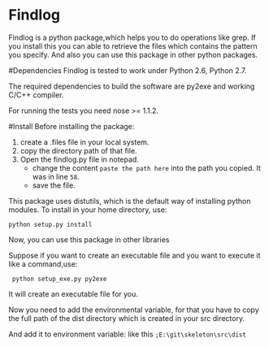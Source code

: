 # Findlog
Findlog is a python package,which helps you to do operations like grep.
If you install this you can able to retrieve the files which contains the pattern you specify.
And also you can use this package in other python packages.

#Dependencies
Findlog is tested to work under Python 2.6, Python 2.7. 

The required dependencies to build the software are py2exe and working C/C++ compiler.

For running the tests you need nose >= 1.1.2.

#Install
Before installing the package:

1. create a .files file in your local system.
2. copy the directory path of that file.
3. Open the findlog.py file in notepad.
   * change the content ``` paste the path here ``` into the path you copied. It was in line ``` 58 ```.
   * save the file.

This package uses distutils, which is the default way of installing python modules. To install in your home directory, use:

``` python setup.py install ```

Now, you can use this package in other libraries

Suppose if you want to create an executable file and you want to execute it like a command,use:

``` python setup_exe.py py2exe```

It will create an executable file for you.

Now you need to add the environmental variable, for that you have to copy the full path of the dist directory which is created in your src directory.

And add it to environment variable:
like this ``` ;E:\git\skeleton\src\dist ``` 
